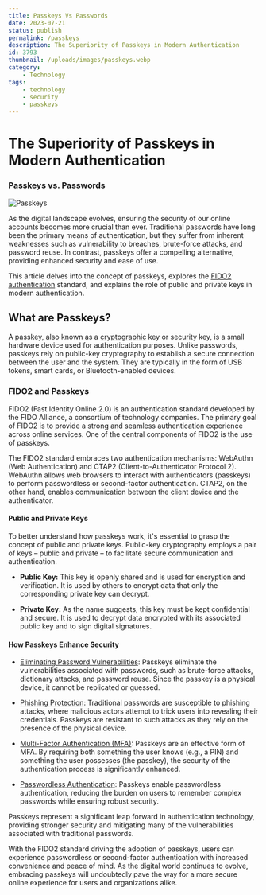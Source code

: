 ```yaml
---
title: Passkeys Vs Passwords
date: 2023-07-21
status: publish
permalink: /passkeys
description: The Superiority of Passkeys in Modern Authentication
id: 3793
thumbnail: /uploads/images/passkeys.webp
category:
    - Technology
tags:
    - technology
    - security
    - passkeys
---
```


# The Superiority of Passkeys in Modern Authentication
### Passkeys vs. Passwords

![Passkeys](/uploads/images/passkeys.webp)

As the digital landscape evolves, ensuring the security of our online accounts becomes more crucial than ever. Traditional passwords have long been the primary means of authentication, but they suffer from inherent weaknesses such as vulnerability to breaches, brute-force attacks, and password reuse. In contrast, passkeys offer a compelling alternative, providing enhanced security and ease of use. 

This article delves into the concept of passkeys, explores the [FIDO2 authentication](https://fidoalliance.org/fido2/) standard, and explains the role of public and private keys in modern authentication.

## What are Passkeys?

A passkey, also known as a [cryptographic](https://wlog.app/posts/how-i-learned-to-stop-worrying-about-aes-and-love-the-chacha.html#it-also-means-that-it-is-a-worthy-alternative-to-aes-writ-large) key or security key, is a small hardware device used for authentication purposes. Unlike passwords, passkeys rely on public-key cryptography to establish a secure connection between the user and the system. They are typically in the form of USB tokens, smart cards, or Bluetooth-enabled devices.

### FIDO2 and Passkeys

FIDO2 (Fast Identity Online 2.0) is an authentication standard developed by the FIDO Alliance, a consortium of technology companies. The primary goal of FIDO2 is to provide a strong and seamless authentication experience across online services. One of the central components of FIDO2 is the use of passkeys.

The FIDO2 standard embraces two authentication mechanisms: WebAuthn (Web Authentication) and CTAP2 (Client-to-Authenticator Protocol 2). WebAuthn allows web browsers to interact with authenticators (passkeys) to perform passwordless or second-factor authentication. CTAP2, on the other hand, enables communication between the client device and the authenticator.

#### Public and Private Keys

To better understand how passkeys work, it's essential to grasp the concept of public and private keys. Public-key cryptography employs a pair of keys – public and private – to facilitate secure communication and authentication.

- **Public Key:** This key is openly shared and is used for encryption and verification. It is used by others to encrypt data that only the corresponding private key can decrypt.

- **Private Key:** As the name suggests, this key must be kept confidential and secure. It is used to decrypt data encrypted with its associated public key and to sign digital signatures.

#### How Passkeys Enhance Security

- [Eliminating Password Vulnerabilities](https://www.microsoft.com/en-us/security/blog/2019/08/20/one-simple-action-you-can-take-to-prevent-99-9-percent-of-account-attacks/): Passkeys eliminate the vulnerabilities associated with passwords, such as brute-force attacks, dictionary attacks, and password reuse. Since the passkey is a physical device, it cannot be replicated or guessed.

- [Phishing Protection](https://www.mimecast.com/content/phishing-protection/): Traditional passwords are susceptible to phishing attacks, where malicious actors attempt to trick users into revealing their credentials. Passkeys are resistant to such attacks as they rely on the presence of the physical device.

- [Multi-Factor Authentication (MFA)](https://www.rsa.com/multi-factor-authentication/what-is-mfa/): Passkeys are an effective form of MFA. By requiring both something the user knows (e.g., a PIN) and something the user possesses (the passkey), the security of the authentication process is significantly enhanced.

- [Passwordless Authentication](https://www.descope.com/): Passkeys enable passwordless authentication, reducing the burden on users to remember complex passwords while ensuring robust security.

Passkeys represent a significant leap forward in authentication technology, providing stronger security and mitigating many of the vulnerabilities associated with traditional passwords.

With the FIDO2 standard driving the adoption of passkeys, users can experience passwordless or second-factor authentication with increased convenience and peace of mind. As the digital world continues to evolve, embracing passkeys will undoubtedly pave the way for a more secure online experience for users and organizations alike.